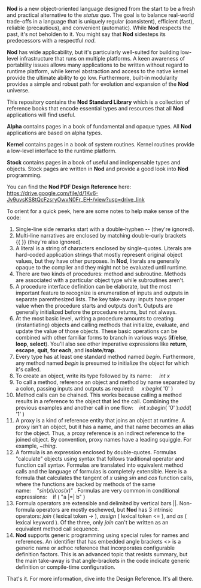 __Nod__ is a new object-oriented language designed from the start to be a fresh and practical alternative to the _status quo_. The goal is to balance real-world trade-offs in a language that is uniquely regular (consistent), efficient (fast), reliable (precautious), and convenient (automatic).  While __Nod__ respects the past, it's not beholden to it. You might say that __Nod__ sidesteps its predecessors with a respectful _nod_.

__Nod__ has wide applicability, but it's particularly well-suited for building low-level infrastructure that runs on multiple platforms.  A keen awareness of portability issues allows many applications to be written without regard to runtime platform, while kernel abstraction and access to the native kernel provide the ultimate ability to go low. Furthermore, built-in modularity provides a simple and robust path for evolution and expansion of the __Nod__ universe.  

This repository contains the __Nod Standard Library__ which is a collection of reference books that encode essential types and resources that all __Nod__ applications will find useful.  

__Alpha__ contains pages in a book of fundamental and opaque types. All __Nod__ applications are based on alpha types.

__Kernel__ contains pages in a book of system routines.  Kernel routines provide a low-level interface to the runtime platform.

__Stock__ contains pages in a book of useful and indispensable types and objects. Stock pages are written in __Nod__ and provide a good look into __Nod__ programming.

You can find the __Nod PDF Design Reference__ here:  https://drive.google.com/file/d/1Kv6-Jv9uvsKS8tQcFzsryOwvN0Fr_EH-/view?usp=drive_link

To orient for a quick peek, here are some notes to help make sense of the code:

1.  Single-line side remarks start with a double-hyphen -- (they're ignored).
2.  Multi-line narratives are enclosed by matching double-curly brackets {{&nbsp;}} (they're also ignored).
3.  A literal is a string of characters enclosed by single-quotes.  Literals are hard-coded application strings that mostly represent original object values, but they have other purposes.  In __Nod__, literals are generally opaque to the compiler and they might not be evaluated until runtime.
4.  There are two kinds of procedures: method and subroutine.  Methods are associated with a particular object type while subroutines aren't.
5.  A procedure interface definition can be elaborate, but the most important feature to recognize is enumeration of inputs and outputs in separate parenthesized lists. The key take-away: inputs have proper value when the procedure starts and outputs don't. Outputs are generally initialized before the procedure returns, but not always.
6.  At the most basic level, writing a procedure amounts to creating (instantiating) objects and calling methods that initialize, evaluate, and update the value of those objects.  These basic operations can be combined with other familiar forms to branch in various ways (__if__/__else__, __loop__, __select__).  You'll also see other imperative expressions like __return__, __escape__, __quit__, __for each__, and __isolate__/__trap__.
7.  Every type has at least one standard method named _begin_.  Furthermore, any method named _begin_ is presumed to initialize the object for which it's called.
8.  To create an object, write its type followed by its name:&nbsp;&nbsp;&nbsp;&nbsp;  _int_ _x_
9.  To call a method, reference an object and method by name separated by a colon, passing inputs and outputs as required:&nbsp;&nbsp;&nbsp;&nbsp; _x_:_begin_( '0' )
10.  Method calls can be chained. This works because calling a method results in a reference to the object that led the call. Combining the previous examples and another call in one flow:&nbsp;&nbsp;&nbsp;&nbsp;_int_ _x_:_begin_( '0' ):_add_( '1' )
11.  A proxy is a kind of reference entity that joins an object at runtime.  A proxy isn't an object, but it has a name, and that name becomes an alias for the object. Thus, a proxy reference is an indirect reference to the joined object. By convention, proxy names have a leading squiggle.  For example, _~thing_. 
12.  A formula is an expression enclosed by double-quotes.  Formulas "calculate" objects using syntax that follows traditional operator and function call syntax.  Formulas are translated into equivalent method calls and the language of formulas is completely extensible. Here is a formula that calculates the tangent of _x_ using _sin_ and _cos_ function calls, where the functions are backed by methods of the same name:&nbsp;&nbsp;&nbsp;&nbsp;"_sin_(_x_)/_cos_(_x_)" .  Formulas are very common in conditional expressions:&nbsp;&nbsp;&nbsp;&nbsp;if ( "a |=| b" )   
13. Formula operators are extensible and delimited by vertical bars ||.  Non-formula operators are mostly eschewed, but __Nod__ has 3 intrinsic operators:  _join_ ( lexical token -> ), _assign_ ( lexical token <= ), and _as_ ( lexical keyword ). Of the three, only _join_ can't be written as an equivalent method call sequence.
14. __Nod__ supports generic programming using special rules for names and references.  An identifier that has embedded angle brackets <> is a generic name or adhoc reference that incorporates configurable definition factors.  This is an advanced topic that resists summary, but the main take-away is that angle-brackets in the code indicate generic definition or compile-time configuration. 

That's it.  For more information, dive into the Design Reference. It's all there.  

